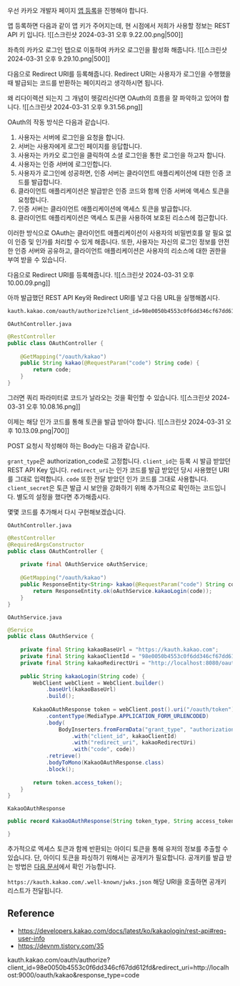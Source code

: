우선 카카오 개발자 페이지 [앱 등록](https://developers.kakao.com/console/app)을 진행해야 합니다. 

앱 등록하면 다음과 같이 앱 키가 주어지는데, 현 시점에서 저희가 사용할 정보는 REST API 키 입니다.
![[스크린샷 2024-03-31 오후 9.22.00.png|500]]

좌측의 카카오 로그인 탭으로 이동하여 카카오 로그인을 활성화 해줍니다. 
![[스크린샷 2024-03-31 오후 9.29.10.png|500]]

다음으로 Redirect URI를 등록해줍니다. Redirect URI는 사용자가 로그인을 수행했을 때 발급되는 코드를 반환하는 페이지라고 생각하시면 됩니다. 

왜 리다이렉션 되는지 그 개념이 헷갈리신다면 OAuth의 흐름을 잘 파악하고 있어야 합니다. 
![[스크린샷 2024-03-31 오후 9.31.56.png]]

OAuth의 작동 방식은 다음과 같습니다.

1. 사용자는 서버에 로그인을 요청을 합니다.
2. 서버는 사용자에게 로그인 페이지를 응답합니다.
3. 사용자는 카카오 로그인을 클릭하여 소셜 로그인을 통한 로그인을 하고자 합니다.
4. 사용자는 인증 서버에 로그인합니다.
5. 사용자가 로그인에 성공하면, 인증 서버는 클라이언트 애플리케이션에 대한 인증 코드를 발급합니다.
6. 클라이언트 애플리케이션은 발급받은 인증 코드와 함께 인증 서버에 액세스 토큰을 요청합니다.
7. 인증 서버는 클라이언트 애플리케이션에 액세스 토큰을 발급합니다.
8. 클라이언트 애플리케이션은 액세스 토큰을 사용하여 보호된 리소스에 접근합니다.

이러한 방식으로 OAuth는 클라이언트 애플리케이션이 사용자의 비밀번호를 알 필요 없이 인증 및 인가를 처리할 수 있게 해줍니다. 또한, 사용자는 자신의 로그인 정보를 안전한 인증 서버와 공유하고, 클라이언트 애플리케이션은 사용자의 리소스에 대한 권한을 부여 받을 수 있습니다. 

다음으로 Redirect URI를 등록해줍니다.
![[스크린샷 2024-03-31 오후 10.00.09.png]]

아까 발급했던 REST API Key와 Redirect URI를 넣고 다음 URL을 실행해봅시다.
```bash
kauth.kakao.com/oauth/authorize?client_id=98e0050b4553c0f6dd346cf67dd612fd&redirect_uri=https://packdev937.site/oauth/kakao&response_type=code
```

`OAuthController.java`
``` java
@RestController  
public class OAuthController {  
  
    @GetMapping("/oauth/kakao")  
    public String kakao(@RequestParam("code") String code) {  
        return code;  
    }  
}
```

그러면 쿼리 파라미터로 코드가 날라오는 것을 확인할 수 있습니다. 
![[스크린샷 2024-03-31 오후 10.08.16.png]]

이제는 해당 인가 코드를 통해 토큰을 발급 받아야 합니다. 
![[스크린샷 2024-03-31 오후 10.13.09.png|700]]

POST 요청시 작성해야 하는 Body는 다음과 같습니다. 

`grant_type`은 authorization_code로 고정합니다. 
`client_id`는 등록 시 발급 받았던 REST API Key 입니다. 
`redirect_uri`는 인가 코드를 발급 받았던 당시 사용했던 URI를 그대로 입력합니다. 
`code` 또한 전달 받았던 인가 코드를 그대로 사용합니다.
`client_secret`은 토큰 발급 시 보안을 강화하기 위해 추가적으로 확인하는 코드입니다. 별도의 설정을 했다면 추가해줍시다. 

몇몇 코드를 추가해서 다시 구현해보겠습니다.

`OAuthController.java`
```java
@RestController  
@RequiredArgsConstructor  
public class OAuthController {  
  
    private final OAuthService oAuthService;  
  
    @GetMapping("/oauth/kakao")  
    public ResponseEntity<String> kakao(@RequestParam("code") String code) {  
        return ResponseEntity.ok(oAuthService.kakaoLogin(code));  
    }  
}
```

`OAuthService.java`
```java
@Service  
public class OAuthService {  
  
    private final String kakaoBaseUrl = "https://kauth.kakao.com";  
    private final String kakaoClientId = "98e0050b4553c0f6dd346cf67dd612fd";  
    private final String kakaoRedirectUri = "http://localhost:8080/oauth/kakao";  
  
    public String kakaoLogin(String code) {  
        WebClient webClient = WebClient.builder()  
            .baseUrl(kakaoBaseUrl)  
            .build();  
  
        KakaoOAuthResponse token = webClient.post().uri("/oauth/token")  
            .contentType(MediaType.APPLICATION_FORM_URLENCODED)  
            .body(  
                BodyInserters.fromFormData("grant_type", "authorization_code")  
                    .with("client_id", kakaoClientId)  
                    .with("redirect_uri", kakaoRedirectUri)  
                    .with("code", code))  
            .retrieve()  
            .bodyToMono(KakaoOAuthResponse.class)  
            .block();  
  
        return token.access_token();  
    }  
}
```

`KakaoOAuthResponse`
```java
public record KakaoOAuthResponse(String token_type, String access_token, String id_token, Integer expires_in, String refresh_token, String scope) {  

}
```

추가적으로 엑세스 토큰과 함께 반환되는 아이디 토큰을 통해 유저의 정보를 추출할 수 있습니다. 
단, 아이디 토큰을 파싱하기 위해서는 공개키가 필요합니다. 공개키를 발급 받는 방법은 [다음 문서](https://developers.kakao.com/docs/latest/ko/kakaologin/rest-api#oidc-find-public-key)에서 확인 가능합니다. 

`https://kauth.kakao.com/.well-known/jwks.json` 해당 URI을 호출하면 공개키 리스트가 전달됩니다. 


## Reference 
- https://developers.kakao.com/docs/latest/ko/kakaologin/rest-api#req-user-info
- https://devnm.tistory.com/35




kauth.kakao.com/oauth/authorize?client_id=98e0050b4553c0f6dd346cf67dd612fd&redirect_uri=http://localhost:9000/oauth/kakao&response_type=code